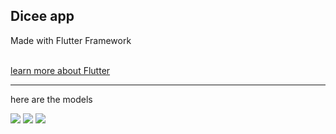 <h2>Dicee app</h2>
<p>Made with Flutter Framework</p>
<br>
<a href="https://flutter.dev/">learn more about Flutter</a>

<br>
<hr>
<p>here are the models</p>
<div>
	<img src="images/screen1">
	<img src="images/screen2">
	<img src="images/screen3">
</div>